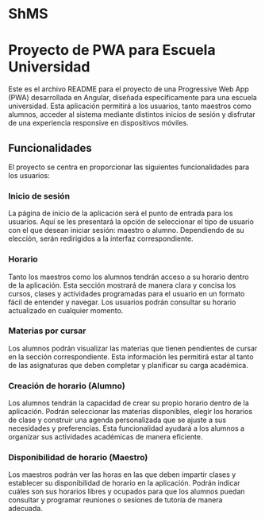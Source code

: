# ShMS
# Proyecto de PWA para Escuela Universidad

Este es el archivo README para el proyecto de una Progressive Web App (PWA) desarrollada en Angular, diseñada específicamente para una escuela universidad. Esta aplicación permitirá a los usuarios, tanto maestros como alumnos, acceder al sistema mediante distintos inicios de sesión y disfrutar de una experiencia responsive en dispositivos móviles. 

## Funcionalidades

El proyecto se centra en proporcionar las siguientes funcionalidades para los usuarios:

### Inicio de sesión

La página de inicio de la aplicación será el punto de entrada para los usuarios. Aquí se les presentará la opción de seleccionar el tipo de usuario con el que desean iniciar sesión: maestro o alumno. Dependiendo de su elección, serán redirigidos a la interfaz correspondiente.

### Horario

Tanto los maestros como los alumnos tendrán acceso a su horario dentro de la aplicación. Esta sección mostrará de manera clara y concisa los cursos, clases y actividades programadas para el usuario en un formato fácil de entender y navegar. Los usuarios podrán consultar su horario actualizado en cualquier momento.

### Materias por cursar

Los alumnos podrán visualizar las materias que tienen pendientes de cursar en la sección correspondiente. Esta información les permitirá estar al tanto de las asignaturas que deben completar y planificar su carga académica.

### Creación de horario (Alumno)

Los alumnos tendrán la capacidad de crear su propio horario dentro de la aplicación. Podrán seleccionar las materias disponibles, elegir los horarios de clase y construir una agenda personalizada que se ajuste a sus necesidades y preferencias. Esta funcionalidad ayudará a los alumnos a organizar sus actividades académicas de manera eficiente.

### Disponibilidad de horario (Maestro)

Los maestros podrán ver las horas en las que deben impartir clases y establecer su disponibilidad de horario en la aplicación. Podrán indicar cuáles son sus horarios libres y ocupados para que los alumnos puedan consultar y programar reuniones o sesiones de tutoría de manera adecuada.

